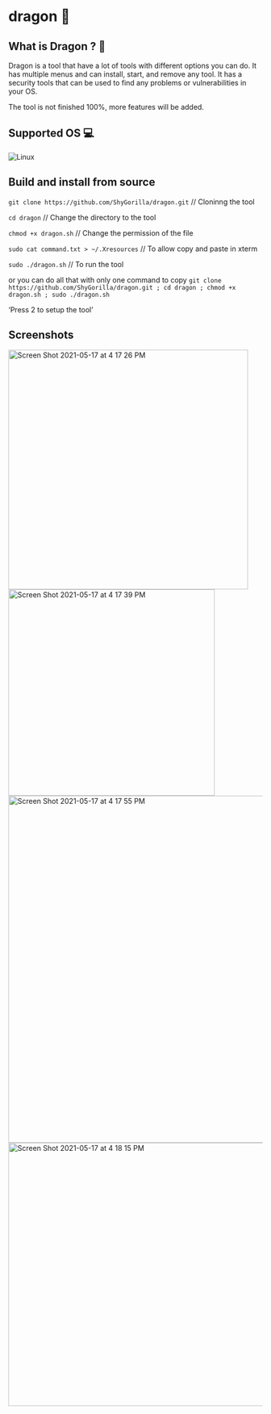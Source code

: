 # dragon 🐉

## What is Dragon ? 🐉
Dragon is a tool that have a lot of tools with different options you can do. It has multiple menus and can install, start, and remove any tool. It has a security tools that can be used to find any problems or vulnerabilities in your OS.

The tool is not finished 100%, more features will be added.

## Supported OS 💻

![Linux](https://img.shields.io/badge/-Linux-000000?style=flat&logo=linux&logoColor=FCC624)

## Build and install from source
`git clone https://github.com/ShyGorilla/dragon.git` // Cloninng the tool

`cd dragon` // Change the directory to the tool

`chmod +x dragon.sh` // Change the permission of the file 

`sudo cat command.txt > ~/.Xresources` // To allow copy and paste in xterm 

`sudo ./dragon.sh` // To run the tool

or you can do all that with only one command to copy
`git clone https://github.com/ShyGorilla/dragon.git ; cd dragon ; chmod +x dragon.sh ; sudo ./dragon.sh`

‘Press 2 to setup the tool’

## Screenshots

<img width="475" alt="Screen Shot 2021-05-17 at 4 17 26 PM" src="https://user-images.githubusercontent.com/73632576/118523761-831d4e00-b74e-11eb-956b-ea4d5861ed80.PNG">

<img width="409" alt="Screen Shot 2021-05-17 at 4 17 39 PM" src="https://user-images.githubusercontent.com/73632576/118523862-9d572c00-b74e-11eb-92f8-2531d3b5f80d.PNG">

<img width="688" alt="Screen Shot 2021-05-17 at 4 17 55 PM" src="https://user-images.githubusercontent.com/73632576/118523819-93352d80-b74e-11eb-8bce-4bedaed12f3a.PNG">

<img width="522" alt="Screen Shot 2021-05-17 at 4 18 15 PM" src="https://user-images.githubusercontent.com/73632576/118523889-a3e5a380-b74e-11eb-90e4-19ca1d2f6c94.PNG">
